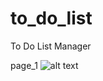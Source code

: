 # to_do_list

To Do List Manager

page_1
![alt text](https://github.com/vicky722/Manage-set-list-Delete-set-List/blob/main/todoyee.png)
